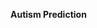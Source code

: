 **Autism Prediction**

<!DOCTYPE html>
<html>
<head>
    <style>
        .link-button {
            display: inline-block;
            padding: 10px 20px;
            font-size: 16px;
            cursor: pointer;
            text-align: center;
            text-decoration: none;
            outline: none;
            color: #fff;
            background-color: #4CAF50;
            border: none;
            border-radius: 15px;
            box-shadow: 0 9px #999;
        }

        .link-button:hover {background-color: #3e8e41}

        .link-button:active {
            background-color: #3e8e41;
            box-shadow: 0 5px #666;
            transform: translateY(4px);
        }
    </style>
</head>
<body>

<a href="https://machine-learning---autism-prediction-7hf.streamlit.app/" class="link-button">Go to Autism Prediction App</a>

</body>
</html>


<img width="956" alt="Screenshot 2024-07-02 214419" src="https://github.com/AAS786/Machine-Learning---Autism-Prediction/assets/149858827/d79a97d8-7179-4fb4-b287-0b28a1f2aafc">

